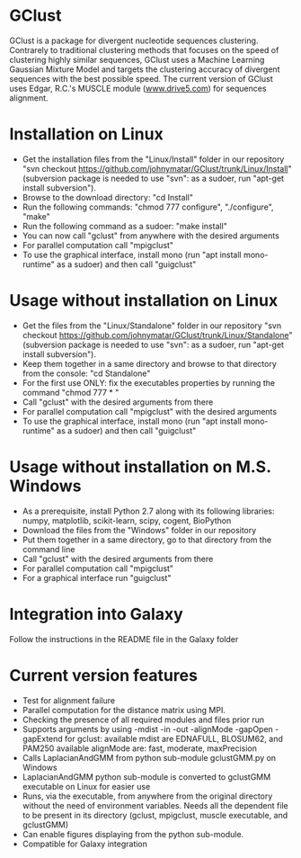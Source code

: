 # GClust
GClust is a package for divergent nucleotide sequences clustering. Contrarely to traditional clustering methods that focuses on the speed of clustering highly similar sequences, GClust uses a Machine Learning Gaussian Mixture Model and targets the clustering accuracy of divergent sequences with the best possible speed.
The current version of GClust uses Edgar, R.C.'s MUSCLE module (www.drive5.com) for sequences alignment.

# Installation on Linux
- Get the installation files from the "Linux/Install" folder in our repository "svn checkout https://github.com/johnymatar/GClust/trunk/Linux/Install" (subversion package is needed to use "svn": as a sudoer, run "apt-get install subversion").
- Browse to the download directory: "cd Install"
- Run the following commands: "chmod 777 configure", "./configure", "make"
- Run the following command as a sudoer: "make install"
- You can now call "gclust" from anywhere with the desired arguments
- For parallel computation call "mpigclust"
- To use the graphical interface, install mono (run "apt install mono-runtime" as a sudoer) and then call "guigclust"

# Usage without installation on Linux
- Get the files from the "Linux/Standalone" folder in our repository "svn checkout https://github.com/johnymatar/GClust/trunk/Linux/Standalone" (subversion package is needed to use "svn": as a sudoer, run "apt-get install subversion").
- Keep them together in a same directory and browse to that directory from the console: "cd Standalone"
- For the first use ONLY: fix the executables properties by running the command "chmod 777 * "
- Call "gclust" with the desired arguments from there
- For parallel computation call "mpigclust" with the desired arguments
- To use the graphical interface, install mono (run "apt install mono-runtime" as a sudoer) and then call "guigclust"

# Usage without installation on M.S. Windows
- As a prerequisite, install Python 2.7 along with its following libraries: numpy, matplotlib, scikit-learn, scipy, cogent, BioPython
- Download the files from the "Windows" folder in our repository
- Put them together in a same directory, go to that directory from the command line
- Call "gclust" with the desired arguments from there
- For parallel computation call "mpigclust"
- For a graphical interface run "guigclust"

# Integration into Galaxy
Follow the instructions in the README file in the Galaxy folder

# Current version features
- Test for alignment failure
- Parallel computation for the distance matrix using MPI.
- Checking the presence of all required modules and files prior run
- Supports arguments by using -mdist -in -out -alignMode -gapOpen -gapExtend for gclust:
 available mdist are EDNAFULL, BLOSUM62, and PAM250
 available alignMode are: fast, moderate, maxPrecision
- Calls LaplacianAndGMM from python sub-module gclustGMM.py on Windows
- LaplacianAndGMM python sub-module is converted to gclustGMM executable on Linux for easier use
- Runs, via the executable, from anywhere from the original directory without the need of environment variables. Needs all the dependent file to be present in its directory (gclust, mpigclust, muscle executable, and gclustGMM)
- Can enable figures displaying from the python sub-module.
- Compatible for Galaxy integration
